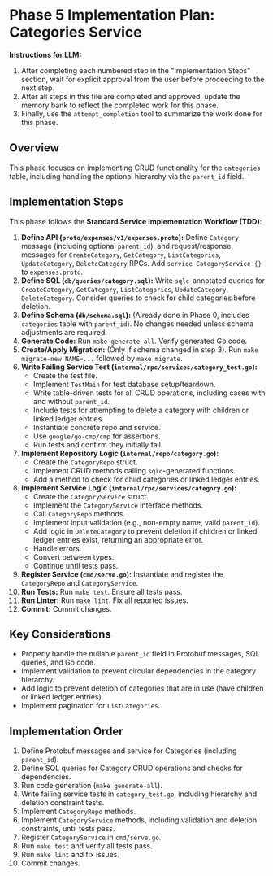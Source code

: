# Phase 5 Implementation Plan: Categories Service

**Instructions for LLM:**
1. After completing each numbered step in the "Implementation Steps" section, wait for explicit approval from the user before proceeding to the next step.
2. After all steps in this file are completed and approved, update the memory bank to reflect the completed work for this phase.
3. Finally, use the `attempt_completion` tool to summarize the work done for this phase.

## Overview

This phase focuses on implementing CRUD functionality for the `categories` table, including handling the optional hierarchy via the `parent_id` field.

## Implementation Steps

This phase follows the **Standard Service Implementation Workflow (TDD)**:

1. **Define API (`proto/expenses/v1/expenses.proto`):** Define `Category` message (including optional `parent_id`), and request/response messages for `CreateCategory`, `GetCategory`, `ListCategories`, `UpdateCategory`, `DeleteCategory` RPCs. Add `service CategoryService {}` to `expenses.proto`.
2. **Define SQL (`db/queries/category.sql`):** Write `sqlc`-annotated queries for `CreateCategory`, `GetCategory`, `ListCategories`, `UpdateCategory`, `DeleteCategory`. Consider queries to check for child categories before deletion.
3. **Define Schema (`db/schema.sql`):** (Already done in Phase 0, includes `categories` table with `parent_id`). No changes needed unless schema adjustments are required.
4. **Generate Code:** Run `make generate-all`. Verify generated Go code.
5. **Create/Apply Migration:** (Only if schema changed in step 3). Run `make migrate-new NAME=...` followed by `make migrate`.
6. **Write Failing Service Test (`internal/rpc/services/category_test.go`):**
    * Create the test file.
    * Implement `TestMain` for test database setup/teardown.
    * Write table-driven tests for all CRUD operations, including cases with and without `parent_id`.
    * Include tests for attempting to delete a category with children or linked ledger entries.
    * Instantiate concrete repo and service.
    * Use `google/go-cmp/cmp` for assertions.
    * Run tests and confirm they initially fail.
7. **Implement Repository Logic (`internal/repo/category.go`):**
    * Create the `CategoryRepo` struct.
    * Implement CRUD methods calling `sqlc`-generated functions.
    * Add a method to check for child categories or linked ledger entries.
8. **Implement Service Logic (`internal/rpc/services/category.go`):**
    * Create the `CategoryService` struct.
    * Implement the `CategoryService` interface methods.
    * Call `CategoryRepo` methods.
    * Implement input validation (e.g., non-empty name, valid `parent_id`).
    * Add logic in `DeleteCategory` to prevent deletion if children or linked ledger entries exist, returning an appropriate error.
    * Handle errors.
    * Convert between types.
    * Continue until tests pass.
9. **Register Service (`cmd/serve.go`):** Instantiate and register the `CategoryRepo` and `CategoryService`.
10. **Run Tests:** Run `make test`. Ensure all tests pass.
11. **Run Linter:** Run `make lint`. Fix all reported issues.
12. **Commit:** Commit changes.

## Key Considerations

* Properly handle the nullable `parent_id` field in Protobuf messages, SQL queries, and Go code.
* Implement validation to prevent circular dependencies in the category hierarchy.
* Add logic to prevent deletion of categories that are in use (have children or linked ledger entries).
* Implement pagination for `ListCategories`.

## Implementation Order

1. Define Protobuf messages and service for Categories (including `parent_id`).
2. Define SQL queries for Category CRUD operations and checks for dependencies.
3. Run code generation (`make generate-all`).
4. Write failing service tests in `category_test.go`, including hierarchy and deletion constraint tests.
5. Implement `CategoryRepo` methods.
6. Implement `CategoryService` methods, including validation and deletion constraints, until tests pass.
7. Register `CategoryService` in `cmd/serve.go`.
8. Run `make test` and verify all tests pass.
9. Run `make lint` and fix issues.
10. Commit changes.
